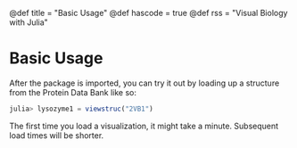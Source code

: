 @def title = "Basic Usage"
@def hascode = true
@def rss = "Visual Biology with Julia"

# Basic Usage

After the package is imported, you can try it out by loading up a structure
from the Protein Data Bank like so:
```julia
julia> lysozyme1 = viewstruc("2VB1")

```

The first time you load a visualization, it might take a minute. Subsequent load times will be shorter.

#
